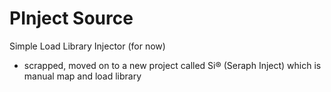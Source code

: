 # PInject Source
 Simple Load Library Injector (for now)

- scrapped, moved on to a new project called Si®  (Seraph Inject) which is manual map and load library


